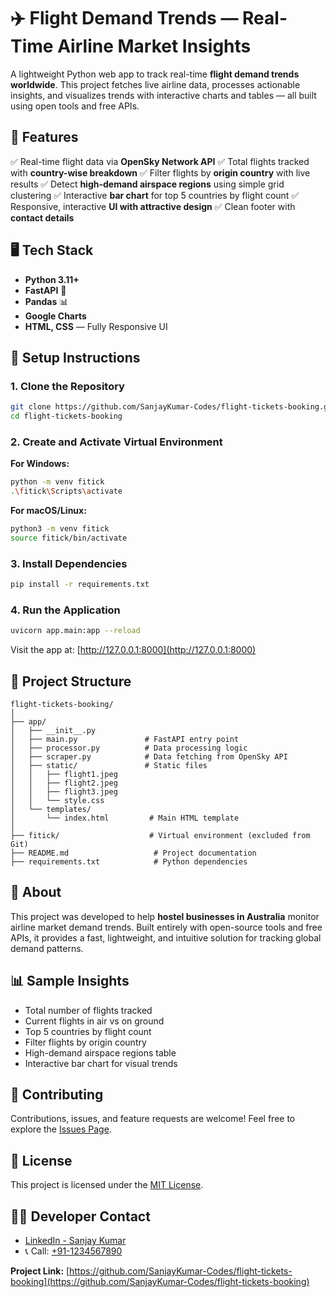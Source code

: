 
# ✈️ Flight Demand Trends — Real-Time Airline Market Insights

A lightweight Python web app to track real-time **flight demand trends worldwide**. This project fetches live airline data, processes actionable insights, and visualizes trends with interactive charts and tables — all built using open tools and free APIs.



## 🔧 Features

✅ Real-time flight data via **OpenSky Network API**
✅ Total flights tracked with **country-wise breakdown**
✅ Filter flights by **origin country** with live results
✅ Detect **high-demand airspace regions** using simple grid clustering
✅ Interactive **bar chart** for top 5 countries by flight count
✅ Responsive, interactive **UI with attractive design**
✅ Clean footer with **contact details**



## 🖥️ Tech Stack

* **Python 3.11+**
* **FastAPI** 🚀
* **Pandas** 📊
* **Google Charts**
* **HTML, CSS** — Fully Responsive UI

 

## 🚀 Setup Instructions

### 1. Clone the Repository

```bash
git clone https://github.com/SanjayKumar-Codes/flight-tickets-booking.git  
cd flight-tickets-booking  
```

### 2. Create and Activate Virtual Environment

**For Windows:**

```bash
python -m venv fitick  
.\fitick\Scripts\activate  
```

**For macOS/Linux:**

```bash
python3 -m venv fitick  
source fitick/bin/activate  
```

### 3. Install Dependencies

```bash
pip install -r requirements.txt  
```

### 4. Run the Application

```bash
uvicorn app.main:app --reload  
```

Visit the app at: [http://127.0.0.1:8000](http://127.0.0.1:8000)

 

## 📁 Project Structure

```
flight-tickets-booking/  
│  
├── app/  
│   ├── __init__.py  
│   ├── main.py               # FastAPI entry point  
│   ├── processor.py          # Data processing logic  
│   ├── scraper.py            # Data fetching from OpenSky API  
│   ├── static/               # Static files  
│   │   ├── flight1.jpeg  
│   │   ├── flight2.jpeg  
│   │   ├── flight3.jpeg  
│   │   └── style.css  
│   └── templates/  
│       └── index.html         # Main HTML template  
│  
├── fitick/                    # Virtual environment (excluded from Git)  
├── README.md                   # Project documentation  
├── requirements.txt            # Python dependencies  
```

 

## 🛫 About

This project was developed to help **hostel businesses in Australia** monitor airline market demand trends. Built entirely with open-source tools and free APIs, it provides a fast, lightweight, and intuitive solution for tracking global demand patterns.

 

## 📊 Sample Insights

* Total number of flights tracked
* Current flights in air vs on ground
* Top 5 countries by flight count
* Filter flights by origin country
* High-demand airspace regions table
* Interactive bar chart for visual trends

 

## 🤝 Contributing

Contributions, issues, and feature requests are welcome! Feel free to explore the [Issues Page](https://github.com/SanjayKumar-Codes/flight-tickets-booking/issues).

 

## 📝 License

This project is licensed under the [MIT License](https://choosealicense.com/licenses/mit/).

 

## 👨‍💻 Developer Contact

* [LinkedIn - Sanjay Kumar](https://www.linkedin.com/in/sanjay-kumarai)
* 📞 Call: [+91-1234567890](tel:+919566919120)

**Project Link:** [https://github.com/SanjayKumar-Codes/flight-tickets-booking](https://github.com/SanjayKumar-Codes/flight-tickets-booking)
